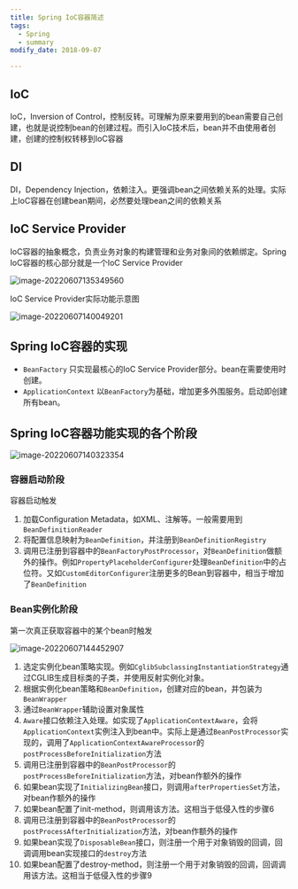```yaml
---
title: Spring IoC容器简述
tags: 
  - Spring
  - summary
modify_date: 2018-09-07

---
```


## IoC

IoC，Inversion of Control，控制反转。可理解为原来要用到的bean需要自己创建，也就是说控制bean的创建过程。而引入IoC技术后，bean并不由使用者创建，创建的控制权转移到IoC容器

<!--more-->

## DI

DI，Dependency Injection，依赖注入。更强调bean之间依赖关系的处理。实际上IoC容器在创建bean期间，必然要处理bean之间的依赖关系

## IoC Service Provider

IoC容器的抽象概念，负责业务对象的构建管理和业务对象间的依赖绑定。Spring IoC容器的核心部分就是一个IoC Service Provider

![image-20220607135349560](https://oliver-blog.oss-cn-shenzhen.aliyuncs.com/202206071353198.png)

IoC Service Provider实际功能示意图

![image-20220607140049201](https://oliver-blog.oss-cn-shenzhen.aliyuncs.com/202206071400322.png)



## Spring IoC容器的实现

* `BeanFactory` 只实现最核心的IoC Service Provider部分。bean在需要使用时创建。
* `ApplicationContext` 以`BeanFactory`为基础，增加更多外围服务。启动即创建所有bean。

## Spring IoC容器功能实现的各个阶段

![image-20220607140323354](https://oliver-blog.oss-cn-shenzhen.aliyuncs.com/202206071403377.png)

### 容器启动阶段

容器启动触发

1. 加载Configuration Metadata，如XML、注解等。一般需要用到`BeanDefinitionReader`
2. 将配置信息映射为`BeanDefinition`，并注册到`BeanDefinitionRegistry`
3. 调用已注册到容器中的`BeanFactoryPostProcessor`，对`BeanDefinition`做额外的操作。例如`PropertyPlaceholderConfigurer`处理`BeanDefinition`中的占位符。又如`CustomEditorConfigurer`注册更多的Bean到容器中，相当于增加了`BeanDefinition`

### Bean实例化阶段

第一次真正获取容器中的某个bean时触发

![image-20220607144452907](https://oliver-blog.oss-cn-shenzhen.aliyuncs.com/202206071444360.png)

1. 选定实例化bean策略实现。例如`CglibSubclassingInstantiationStrategy`通过CGLIB生成目标类的子类，并使用反射实例化对象。
2. 根据实例化bean策略和`BeanDefinition`，创建对应的bean，并包装为`BeanWrapper`
3. 通过`BeanWrapper`辅助设置对象属性
4. `Aware`接口依赖注入处理。如实现了`ApplicationContextAware`，会将`ApplicationContext`实例注入到bean中。实际上是通过`BeanPostProcessor`实现的，调用了`ApplicationContextAwareProcessor`的`postProcessBeforeInitialization`方法
5. 调用已注册到容器中的`BeanPostProcessor`的`postProcessBeforeInitialization`方法，对bean作额外的操作
6. 如果bean实现了`InitializingBean`接口，则调用`afterPropertiesSet`方法，对bean作额外的操作
7. 如果bean配置了init-method，则调用该方法。这相当于低侵入性的步骤6
8. 调用已注册到容器中的`BeanPostProcessor`的`postProcessAfterInitialization`方法，对bean作额外的操作
9. 如果bean实现了`DisposableBean`接口，则注册一个用于对象销毁的回调，回调调用bean实现接口的`destroy`方法
10. 如果bean配置了destroy-method，则注册一个用于对象销毁的回调，回调调用该方法。这相当于低侵入性的步骤9

